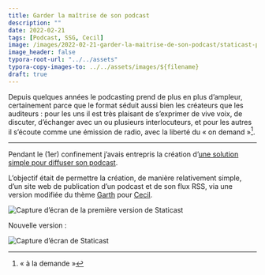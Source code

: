```yaml
---
title: Garder la maîtrise de son podcast
description: ""
date: 2022-02-21
tags: [Podcast, SSG, Cecil]
image: /images/2022-02-21-garder-la-maitrise-de-son-podcast/staticast-preview.png
image_header: false
typora-root-url: "../../assets"
typora-copy-images-to: ../../assets/images/${filename}
draft: true
---
```


Depuis quelques années le podcasting prend de plus en plus d’ampleur, certainement parce que le format séduit aussi bien les créateurs que les auditeurs : pour les uns il est très plaisant de s’exprimer de vive voix, de discuter, d’échanger avec un ou plusieurs interlocuteurs, et pour les autres il s’écoute comme une émission de radio, avec la liberté du « on demand »[^on-demand].



[^on-demand]: « à la demande »



<!-- break -->

----

Pendant le (1er) confinement j’avais entrepris la création d’[une solution simple pour diffuser son podcast](2020-08-09-diffuser-son-podcast.md).

L’objectif était de permettre la création, de manière relativement simple, d’un site web de publication d’un podcast et de son flux RSS, via une version modifiée du thème [Garth](https://github.com/Cecilapp/theme-garth#readme) pour [Cecil](https://cecil.app).

![Capture d’écran de la première version de Staticast](/images/2022-02-21-garder-la-maitrise-de-son-podcast/staticast-preview-garth.png "Capture d’écran de la première version de Staticast")

Nouvelle version :

![Capture d’écran de Staticast](/images/2022-02-21-garder-la-maitrise-de-son-podcast/staticast-preview.png "Capture d’écran de la nouvelle version de Staticast")

